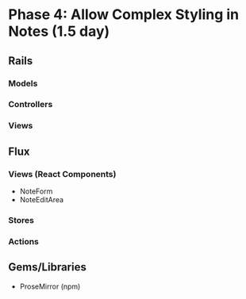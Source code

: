 # Phase 4: Allow Complex Styling in Notes (1.5 day)

## Rails
### Models

### Controllers

### Views

## Flux
### Views (React Components)
* NoteForm
* NoteEditArea
### Stores

### Actions

## Gems/Libraries
* ProseMirror (npm)
